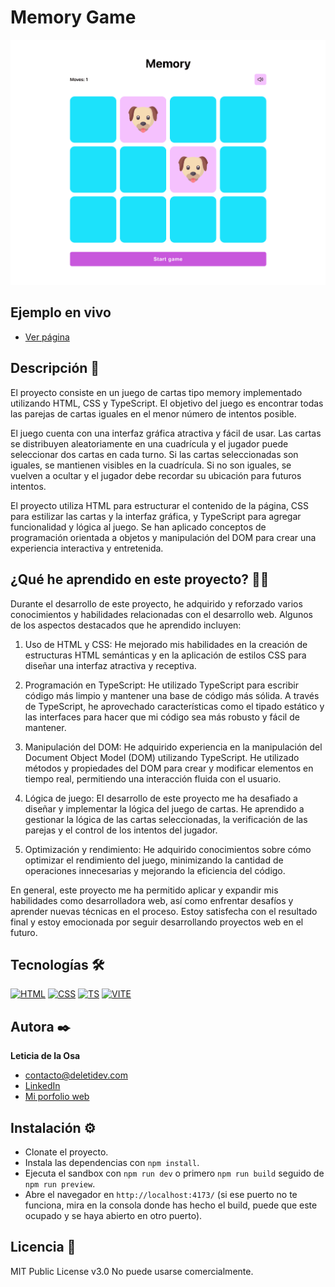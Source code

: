 # Memory Game

![Imagen del proyecto](public/memory.png)

## Ejemplo en vivo

- [Ver página](https://memory-game-68f1.onrender.com/)

## Descripción 📑

El proyecto consiste en un juego de cartas tipo memory implementado utilizando HTML, CSS y TypeScript. El objetivo del juego es encontrar todas las parejas de cartas iguales en el menor número de intentos posible.

El juego cuenta con una interfaz gráfica atractiva y fácil de usar. Las cartas se distribuyen aleatoriamente en una cuadrícula y el jugador puede seleccionar dos cartas en cada turno. Si las cartas seleccionadas son iguales, se mantienen visibles en la cuadrícula. Si no son iguales, se vuelven a ocultar y el jugador debe recordar su ubicación para futuros intentos.

El proyecto utiliza HTML para estructurar el contenido de la página, CSS para estilizar las cartas y la interfaz gráfica, y TypeScript para agregar funcionalidad y lógica al juego. Se han aplicado conceptos de programación orientada a objetos y manipulación del DOM para crear una experiencia interactiva y entretenida.

## ¿Qué he aprendido en este proyecto? 🙇🏻

Durante el desarrollo de este proyecto, he adquirido y reforzado varios conocimientos y habilidades relacionadas con el desarrollo web. Algunos de los aspectos destacados que he aprendido incluyen:

1. Uso de HTML y CSS: He mejorado mis habilidades en la creación de estructuras HTML semánticas y en la aplicación de estilos CSS para diseñar una interfaz atractiva y receptiva.

2. Programación en TypeScript: He utilizado TypeScript para escribir código más limpio y mantener una base de código más sólida. A través de TypeScript, he aprovechado características como el tipado estático y las interfaces para hacer que mi código sea más robusto y fácil de mantener.

3. Manipulación del DOM: He adquirido experiencia en la manipulación del Document Object Model (DOM) utilizando TypeScript. He utilizado métodos y propiedades del DOM para crear y modificar elementos en tiempo real, permitiendo una interacción fluida con el usuario.

4. Lógica de juego: El desarrollo de este proyecto me ha desafiado a diseñar y implementar la lógica del juego de cartas. He aprendido a gestionar la lógica de las cartas seleccionadas, la verificación de las parejas y el control de los intentos del jugador.

5. Optimización y rendimiento: He adquirido conocimientos sobre cómo optimizar el rendimiento del juego, minimizando la cantidad de operaciones innecesarias y mejorando la eficiencia del código.

En general, este proyecto me ha permitido aplicar y expandir mis habilidades como desarrolladora web, así como enfrentar desafíos y aprender nuevas técnicas en el proceso. Estoy satisfecha con el resultado final y estoy emocionada por seguir desarrollando proyectos web en el futuro.

## Tecnologías 🛠

<!-- Iconos sacados de: https://github.com/hendrasob/badges/blob/master/README.md y https://github.com/alexandresanlim/Badges4-README.md-Profile -->

[![HTML](https://img.shields.io/badge/HTML5-E34F26?style=for-the-badge&logo=html5&logoColor=white)](https://es.wikipedia.org/wiki/HTML5)
[![CSS](https://img.shields.io/badge/CSS3-1572B6?style=for-the-badge&logo=css3&logoColor=white)](https://es.wikipedia.org/wiki/CSS)
[![TS](https://img.shields.io/badge/TypeScript-007ACC?style=for-the-badge&logo=typescript&logoColor=white)](https://es.wikipedia.org/wiki/TypeScript)
[![VITE](https://img.shields.io/badge/Vite-B73BFE?style=for-the-badge&logo=vite&logoColor=FFD62E)](<https://en.wikipedia.org/wiki/Vite_(software)>)

## Autora ✒️

**Leticia de la Osa**

- [contacto@deletidev.com](mailto:contacto@deletidev.com)
- [LinkedIn](https://www.linkedin.com/in/deletidev)
- [Mi porfolio web](https://deletidev.com/)

## Instalación ⚙️

- Clonate el proyecto.
- Instala las dependencias con `npm install`.
- Ejecuta el sandbox con `npm run dev` o primero `npm run build` seguido de `npm run preview`.
- Abre el navegador en `http://localhost:4173/` (si ese puerto no te funciona, mira en la consola donde has hecho el build, puede que este ocupado y se haya abierto en otro puerto).

## Licencia 📄

MIT Public License v3.0
No puede usarse comercialmente.
